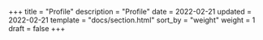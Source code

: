 +++
title = "Profile"
description = "Profile"
date = 2022-02-21
updated = 2022-02-21
template = "docs/section.html"
sort_by = "weight"
weight = 1
draft = false
+++
